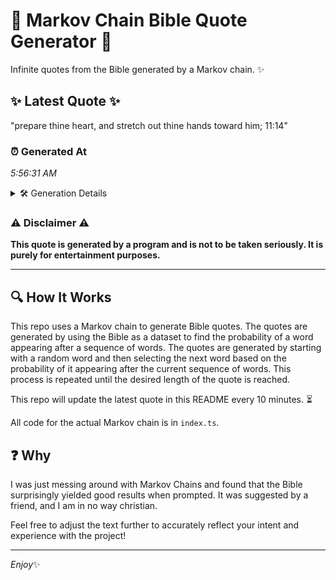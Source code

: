 # 📖 Markov Chain Bible Quote Generator 📖

Infinite quotes from the Bible generated by a Markov chain. ✨

## ✨ Latest Quote ✨
"prepare thine heart, and stretch out thine hands toward him; 11:14"

### ⏰ Generated At
*5:56:31 AM*

<details>
    <summary>🛠️ Generation Details</summary>
    <p>
        <strong>🌱 Seed:</strong> prepare<br>
        <strong>🔄 Iterations:</strong> 10<br>
        <strong>📜 Context History:</strong><br>[ prepare ]: thine<br>[ prepare, thine ]: heart,<br>[ prepare, thine, heart, ]: and<br>[ prepare, thine, heart,, and ]: stretch<br>[ prepare, thine, heart,, and, stretch ]: out<br>[ prepare, thine, heart,, and, stretch, out ]: thine<br>[ thine, heart,, and, stretch, out, thine ]: hands<br>[ heart,, and, stretch, out, thine, hands ]: toward<br>[ and, stretch, out, thine, hands, toward ]: him;<br>[ stretch, out, thine, hands, toward, him; ]: 11:14<br>
    </p>
</details>

### ⚠️ Disclaimer ⚠️
**This quote is generated by a program and is not to be taken seriously. It is purely for entertainment purposes.**

---

## 🔍 How It Works

This repo uses a Markov chain to generate Bible quotes. The quotes are generated by using the Bible as a dataset to find the probability of a word appearing after a sequence of words. The quotes are generated by starting with a random word and then selecting the next word based on the probability of it appearing after the current sequence of words. This process is repeated until the desired length of the quote is reached.

This repo will update the latest quote in this README every 10 minutes. ⏳

All code for the actual Markov chain is in `index.ts`.

## ❓ Why

I was just messing around with Markov Chains and found that the Bible surprisingly yielded good results when prompted. 
It was suggested by a friend, and I am in no way christian.

Feel free to adjust the text further to accurately reflect your intent and experience with the project!

---

*Enjoy*✨
